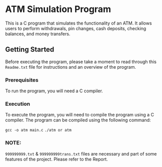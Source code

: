 # ATM Simulation Program
This is a C program that simulates the functionality of an ATM. It allows users to perform withdrawals, pin changes, cash deposits, checking balances, and money transfers.

## Getting Started

Before executing the program, please take a moment to read through this `Readme.txt` file for instructions and an overview of the program.

### Prerequisites

To run the program, you will need a C compiler.

### Execution

To execute the program, you will need to compile the program using a C compiler. The program can be compiled using the following command:

`gcc -o atm main.c`
`./atm or atm`
<br>
### NOTE: 
`999999999.txt` & `999999999trans.txt` files are necessary and part of some features of the project. Please refer to the Report.
